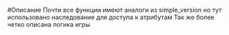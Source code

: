 #Описание
Почти все функции имеют аналоги из simple\_version но тут использовано наследование для доступа к атрибутам
Так же более четко описана логика игры
